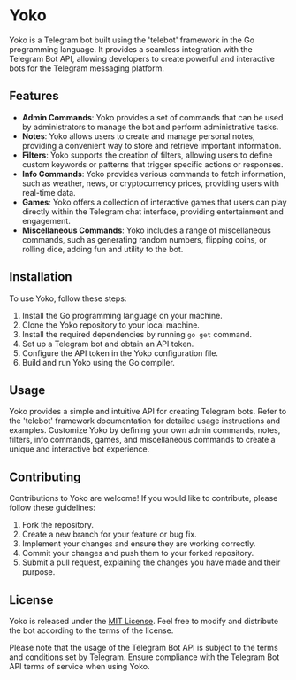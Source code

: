# Yoko

Yoko is a Telegram bot built using the 'telebot' framework in the Go programming language. It provides a seamless integration with the Telegram Bot API, allowing developers to create powerful and interactive bots for the Telegram messaging platform.

## Features

- **Admin Commands**: Yoko provides a set of commands that can be used by administrators to manage the bot and perform administrative tasks.
- **Notes**: Yoko allows users to create and manage personal notes, providing a convenient way to store and retrieve important information.
- **Filters**: Yoko supports the creation of filters, allowing users to define custom keywords or patterns that trigger specific actions or responses.
- **Info Commands**: Yoko provides various commands to fetch information, such as weather, news, or cryptocurrency prices, providing users with real-time data.
- **Games**: Yoko offers a collection of interactive games that users can play directly within the Telegram chat interface, providing entertainment and engagement.
- **Miscellaneous Commands**: Yoko includes a range of miscellaneous commands, such as generating random numbers, flipping coins, or rolling dice, adding fun and utility to the bot.

## Installation

To use Yoko, follow these steps:

1. Install the Go programming language on your machine.
2. Clone the Yoko repository to your local machine.
3. Install the required dependencies by running `go get` command.
4. Set up a Telegram bot and obtain an API token.
5. Configure the API token in the Yoko configuration file.
6. Build and run Yoko using the Go compiler.

## Usage

Yoko provides a simple and intuitive API for creating Telegram bots. Refer to the 'telebot' framework documentation for detailed usage instructions and examples. Customize Yoko by defining your own admin commands, notes, filters, info commands, games, and miscellaneous commands to create a unique and interactive bot experience.

## Contributing

Contributions to Yoko are welcome! If you would like to contribute, please follow these guidelines:

1. Fork the repository.
2. Create a new branch for your feature or bug fix.
3. Implement your changes and ensure they are working correctly.
4. Commit your changes and push them to your forked repository.
5. Submit a pull request, explaining the changes you have made and their purpose.

## License

Yoko is released under the [MIT License](LICENSE). Feel free to modify and distribute the bot according to the terms of the license.

Please note that the usage of the Telegram Bot API is subject to the terms and conditions set by Telegram. Ensure compliance with the Telegram Bot API terms of service when using Yoko.

